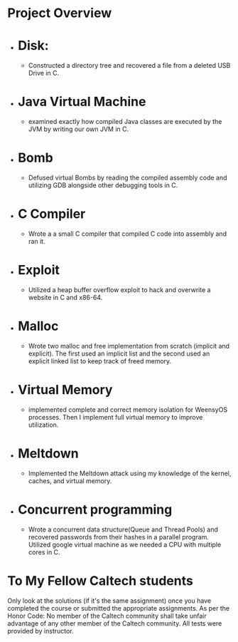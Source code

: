 # Project Overview 
- # Disk:
  - Constructed a directory tree and recovered a file from a deleted USB Drive in C.
- # Java Virtual Machine
  - examined exactly how compiled Java classes are executed by the JVM by writing our own JVM in C.
- # Bomb
  - Defused virtual Bombs by reading the compiled assembly code and utilizing GDB alongside other debugging tools in C.
- # C Compiler
  - Wrote a a small C compiler that compiled C code into assembly and ran it.
- # Exploit
  - Utilized a heap buffer overflow exploit to hack and overwrite a website in C and x86-64.
- # Malloc
  - Wrote two malloc and free implementation from scratch (implicit and explicit). The first used an implicit list and the second used an explicit linked list to keep track of freed memory.
- # Virtual Memory
  - implemented complete and correct memory isolation for WeensyOS processes. Then I implement full virtual memory to improve utilization. 
- # Meltdown
  - Implemented the Meltdown attack using my knowledge of the kernel, caches, and virtual memory.
- # Concurrent programming 
  - Wrote a concurrent data structure(Queue and Thread Pools) and recovered passwords from their hashes in a parallel program. Utilized google virtual machine as we needed a CPU with multiple cores in C.
# To My Fellow Caltech students
Only look at the solutions (if it's the same assignment) once you have completed the course or submitted the appropriate assignments.
As per the Honor Code: No member of the Caltech community shall take unfair advantage of any other member of the Caltech community. All tests were provided by instructor.
